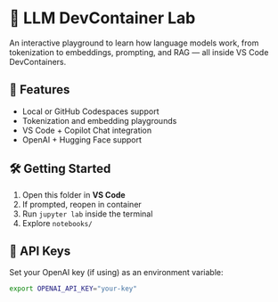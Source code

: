 # 🧠 LLM DevContainer Lab

An interactive playground to learn how language models work, from tokenization to embeddings, prompting, and RAG — all inside VS Code DevContainers.

## 🚀 Features
- Local or GitHub Codespaces support
- Tokenization and embedding playgrounds
- VS Code + Copilot Chat integration
- OpenAI + Hugging Face support

## 🛠️ Getting Started

1. Open this folder in **VS Code**
2. If prompted, reopen in container
3. Run `jupyter lab` inside the terminal
4. Explore `notebooks/`

## 🔑 API Keys

Set your OpenAI key (if using) as an environment variable:

```bash
export OPENAI_API_KEY="your-key"
